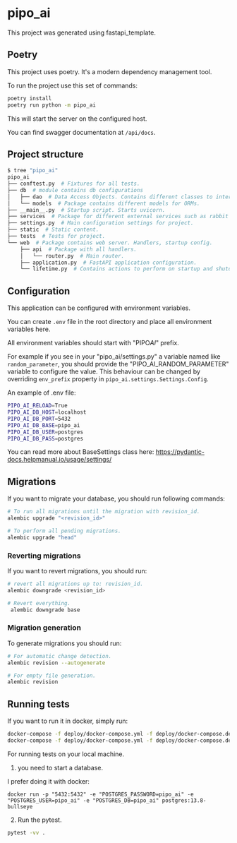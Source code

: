 # pipo_ai

This project was generated using fastapi_template.

## Poetry

This project uses poetry. It's a modern dependency management
tool.

To run the project use this set of commands:

```bash
poetry install
poetry run python -m pipo_ai
```

This will start the server on the configured host.

You can find swagger documentation at `/api/docs`.

## Project structure

```bash
$ tree "pipo_ai"
pipo_ai
├── conftest.py  # Fixtures for all tests.
├── db  # module contains db configurations
│   ├── dao  # Data Access Objects. Contains different classes to interact with database.
│   └── models  # Package contains different models for ORMs.
├── __main__.py  # Startup script. Starts uvicorn.
├── services  # Package for different external services such as rabbit or redis etc.
├── settings.py  # Main configuration settings for project.
├── static  # Static content.
├── tests  # Tests for project.
└── web  # Package contains web server. Handlers, startup config.
    ├── api  # Package with all handlers.
    │   └── router.py  # Main router.
    ├── application.py  # FastAPI application configuration.
    └── lifetime.py  # Contains actions to perform on startup and shutdown.
```

## Configuration

This application can be configured with environment variables.

You can create `.env` file in the root directory and place all
environment variables here.

All environment variables should start with "PIPO*AI*" prefix.

For example if you see in your "pipo_ai/settings.py" a variable named like
`random_parameter`, you should provide the "PIPO_AI_RANDOM_PARAMETER"
variable to configure the value. This behaviour can be changed by overriding `env_prefix` property
in `pipo_ai.settings.Settings.Config`.

An example of .env file:

```bash
PIPO_AI_RELOAD=True
PIPO_AI_DB_HOST=localhost
PIPO_AI_DB_PORT=5432
PIPO_AI_DB_BASE=pipo_ai
PIPO_AI_DB_USER=postgres
PIPO_AI_DB_PASS=postgres
```

You can read more about BaseSettings class here: https://pydantic-docs.helpmanual.io/usage/settings/

## Migrations

If you want to migrate your database, you should run following commands:

```bash
# To run all migrations until the migration with revision_id.
alembic upgrade "<revision_id>"

# To perform all pending migrations.
alembic upgrade "head"
```

### Reverting migrations

If you want to revert migrations, you should run:

```bash
# revert all migrations up to: revision_id.
alembic downgrade <revision_id>

# Revert everything.
 alembic downgrade base
```

### Migration generation

To generate migrations you should run:

```bash
# For automatic change detection.
alembic revision --autogenerate

# For empty file generation.
alembic revision
```

## Running tests

If you want to run it in docker, simply run:

```bash
docker-compose -f deploy/docker-compose.yml -f deploy/docker-compose.dev.yml --project-directory . run --build --rm api pytest -vv .
docker-compose -f deploy/docker-compose.yml -f deploy/docker-compose.dev.yml --project-directory . down
```

For running tests on your local machine.

1. you need to start a database.

I prefer doing it with docker:

```
docker run -p "5432:5432" -e "POSTGRES_PASSWORD=pipo_ai" -e "POSTGRES_USER=pipo_ai" -e "POSTGRES_DB=pipo_ai" postgres:13.8-bullseye
```

2. Run the pytest.

```bash
pytest -vv .
```
